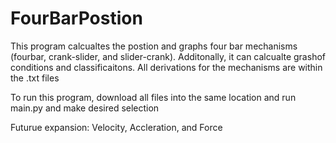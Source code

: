 # FourBarPostion

This program calcualtes the postion and graphs four bar mechanisms (fourbar, crank-slider, and slider-crank). Additonally, it can calcualte grashof conditions and classificaitons. All derivations for the mechanisms are within the .txt files

To run this program, download all files into the same location and run main.py and make desired selection

Futurue expansion: Velocity, Accleration, and Force
